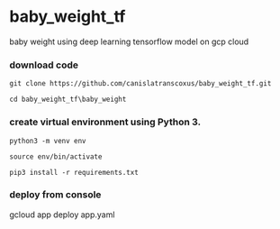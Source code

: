 # baby_weight_tf
baby weight using deep learning tensorflow model on gcp cloud

### download code

`git clone https://github.com/canislatranscoxus/baby_weight_tf.git`

`cd baby_weight_tf\baby_weight`

### create virtual environment using Python 3.

`python3 -m venv env`

`source env/bin/activate`

`pip3 install -r requirements.txt`

### deploy from console

gcloud app deploy app.yaml











